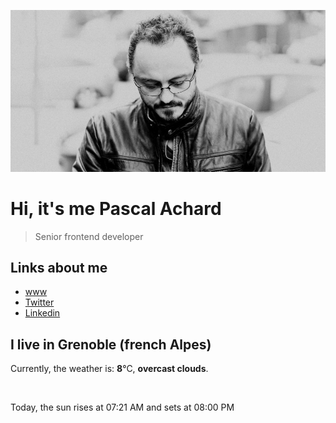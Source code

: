 ![Pascal Achard](./images/photo-pascal-achard.jpg)
# Hi, it's me Pascal Achard
> Senior frontend developer

## Links about me
- [www](https://www.pascal-achard.com)
- [Twitter](https://twitter.com/botmaster)
- [Linkedin](http://www.linkedin.com/in/pascal-achard)


## I live in Grenoble (french Alpes)
Currently, the weather is: **8**°C, **overcast clouds**.

<img src="https://openweathermap.org/img/w/04d.png" alt="">

Today, the sun rises at 07:21 AM and sets at 08:00 PM


<p style="display: flex; flex-wrap: wrap; gap: 20px;">
        <img src="" alt="" width="200"/>
        <img src="" alt="" width="200"/>
        <img src="https://static.cdninstagram.com/rsrc.php/v3/yt/r/Yfc020c87j0.png" alt="" width="200"/>
        <img src="https://static.cdninstagram.com/rsrc.php/v3/yz/r/c5Rp7Ym-Klz.png" alt="" width="200"/>
</p>
